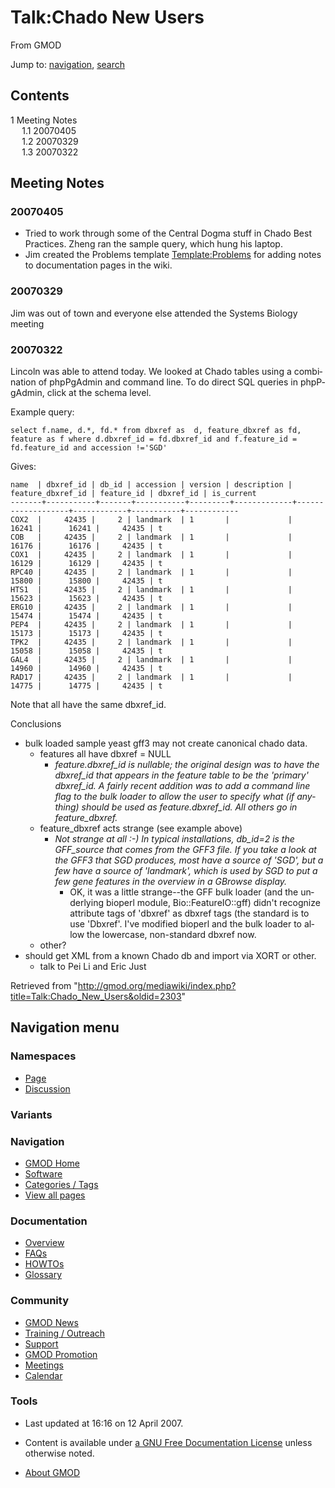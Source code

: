 <div id="mw-page-base" class="noprint">

</div>

<div id="mw-head-base" class="noprint">

</div>

<div id="content" class="mw-body" role="main">

<span id="top"></span>

<div id="mw-js-message" style="display:none;">

</div>



# <span dir="auto">Talk:Chado New Users</span>

<div id="bodyContent">

<div id="siteSub">

From GMOD

</div>

<div id="contentSub">

</div>

<div id="jump-to-nav" class="mw-jump">

Jump to: [navigation](#mw-navigation), [search](#p-search)

</div>

<div id="mw-content-text" class="mw-content-ltr" lang="en" dir="ltr">

<div id="toc" class="toc">

<div id="toctitle">

## Contents

</div>

- [<span class="tocnumber">1</span> <span class="toctext">Meeting
  Notes</span>](#Meeting_Notes)
  - [<span class="tocnumber">1.1</span>
    <span class="toctext">20070405</span>](#20070405)
  - [<span class="tocnumber">1.2</span>
    <span class="toctext">20070329</span>](#20070329)
  - [<span class="tocnumber">1.3</span>
    <span class="toctext">20070322</span>](#20070322)

</div>

## <span id="Meeting_Notes" class="mw-headline">Meeting Notes</span>

### <span id="20070405" class="mw-headline">20070405</span>

- Tried to work through some of the Central Dogma stuff in Chado Best
  Practices. Zheng ran the sample query, which hung his laptop.
- Jim created the Problems template
  [Template:Problems](Template:Problems "Template:Problems") for adding
  notes to documentation pages in the wiki.

### <span id="20070329" class="mw-headline">20070329</span>

Jim was out of town and everyone else attended the Systems Biology
meeting

### <span id="20070322" class="mw-headline">20070322</span>

Lincoln was able to attend today. We looked at Chado tables using a
combination of phpPgAdmin and command line. To do direct SQL queries in
phpPgAdmin, click at the schema level.

Example query:

    select f.name, d.*, fd.* from dbxref as  d, feature_dbxref as fd, feature as f where d.dbxref_id = fd.dbxref_id and f.feature_id = fd.feature_id and accession !='SGD'

Gives:

    name  | dbxref_id | db_id | accession | version | description | feature_dbxref_id | feature_id | dbxref_id | is_current 
    -------+-----------+-------+-----------+---------+-------------+-------------------+------------+-----------+------------
    COX2  |     42435 |     2 | landmark  | 1       |             |             16241 |      16241 |     42435 | t
    COB   |     42435 |     2 | landmark  | 1       |             |             16176 |      16176 |     42435 | t
    COX1  |     42435 |     2 | landmark  | 1       |             |             16129 |      16129 |     42435 | t
    RPC40 |     42435 |     2 | landmark  | 1       |             |             15800 |      15800 |     42435 | t
    HTS1  |     42435 |     2 | landmark  | 1       |             |             15623 |      15623 |     42435 | t
    ERG10 |     42435 |     2 | landmark  | 1       |             |             15474 |      15474 |     42435 | t
    PEP4  |     42435 |     2 | landmark  | 1       |             |             15173 |      15173 |     42435 | t
    TPK2  |     42435 |     2 | landmark  | 1       |             |             15058 |      15058 |     42435 | t
    GAL4  |     42435 |     2 | landmark  | 1       |             |             14960 |      14960 |     42435 | t
    RAD17 |     42435 |     2 | landmark  | 1       |             |             14775 |      14775 |     42435 | t

Note that all have the same dbxref_id.

  
Conclusions

- bulk loaded sample yeast gff3 may not create canonical chado data.
  - features all have dbxref = NULL
    - *feature.dbxref_id is nullable; the original design was to have
      the dbxref_id that appears in the feature table to be the
      'primary' dbxref_id. A fairly recent addition was to add a command
      line flag to the bulk loader to allow the user to specify what (if
      anything) should be used as feature.dbxref_id. All others go in
      feature_dbxref.*
  - feature_dbxref acts strange (see example above)
    - *Not strange at all :-) In typical installations, db_id=2 is the
      GFF_source that comes from the GFF3 file. If you take a look at
      the GFF3 that SGD produces, most have a source of 'SGD', but a few
      have a source of 'landmark', which is used by SGD to put a few
      gene features in the overview in a GBrowse display.*
      - OK, it was a little strange--the GFF bulk loader (and the
        underlying bioperl module, Bio::FeatureIO::gff) didn't recognize
        attribute tags of 'dbxref' as dbxref tags (the standard is to
        use 'Dbxref'. I've modified bioperl and the bulk loader to allow
        the lowercase, non-standard dbxref now.
  - other?
- should get XML from a known Chado db and import via XORT or other.
  - talk to Pei Li and Eric Just

</div>

<div class="printfooter">

Retrieved from
"<http://gmod.org/mediawiki/index.php?title=Talk:Chado_New_Users&oldid=2303>"

</div>

<div id="catlinks" class="catlinks catlinks-allhidden">

</div>

<div class="visualClear">

</div>

</div>

</div>

<div id="mw-navigation">

## Navigation menu

<div id="mw-head">



<div id="left-navigation">

<div id="p-namespaces" class="vectorTabs" role="navigation"
aria-labelledby="p-namespaces-label">

### Namespaces

- <span id="ca-nstab-main"><a href="Chado_New_Users" accesskey="c"
  title="View the content page [c]">Page</a></span>
- <span id="ca-talk"><a href="Talk:Chado_New_Users" accesskey="t"
  title="Discussion about the content page [t]">Discussion</a></span>

</div>

<div id="p-variants" class="vectorMenu emptyPortlet" role="navigation"
aria-labelledby="p-variants-label">

### 

### Variants[](#)

<div class="menu">

</div>

</div>

</div>

<div id="right-navigation">





</div>



</div>

</div>

</div>

<div id="mw-panel">

<div id="p-logo" role="banner">

<a href="Main_Page"
style="background-image: url(../images/GMOD-cogs.png);"
title="Visit the main page"></a>

</div>

<div id="p-Navigation" class="portal" role="navigation"
aria-labelledby="p-Navigation-label">

### Navigation

<div class="body">

- <span id="n-GMOD-Home">[GMOD Home](Main_Page)</span>
- <span id="n-Software">[Software](GMOD_Components)</span>
- <span id="n-Categories-.2F-Tags">[Categories /
  Tags](Categories)</span>
- <span id="n-View-all-pages">[View all pages](Special:AllPages)</span>

</div>

</div>

<div id="p-Documentation" class="portal" role="navigation"
aria-labelledby="p-Documentation-label">

### Documentation

<div class="body">

- <span id="n-Overview">[Overview](Overview)</span>
- <span id="n-FAQs">[FAQs](Category:FAQ)</span>
- <span id="n-HOWTOs">[HOWTOs](Category:HOWTO)</span>
- <span id="n-Glossary">[Glossary](Glossary)</span>

</div>

</div>

<div id="p-Community" class="portal" role="navigation"
aria-labelledby="p-Community-label">

### Community

<div class="body">

- <span id="n-GMOD-News">[GMOD News](GMOD_News)</span>
- <span id="n-Training-.2F-Outreach">[Training /
  Outreach](Training_and_Outreach)</span>
- <span id="n-Support">[Support](Support)</span>
- <span id="n-GMOD-Promotion">[GMOD Promotion](GMOD_Promotion)</span>
- <span id="n-Meetings">[Meetings](Meetings)</span>
- <span id="n-Calendar">[Calendar](Calendar)</span>

</div>

</div>

<div id="p-tb" class="portal" role="navigation"
aria-labelledby="p-tb-label">

### Tools

<div class="body">




</div>

</div>

</div>

</div>

<div id="footer" role="contentinfo">

- <span id="footer-info-lastmod">Last updated at 16:16 on 12 April
  2007.</span>
<!-- - <span id="footer-info-viewcount">8,833 page views.</span> -->
- <span id="footer-info-copyright">Content is available under
  <a href="http://www.gnu.org/licenses/fdl-1.3.html" class="external"
  rel="nofollow">a GNU Free Documentation License</a> unless otherwise
  noted.</span>

<!-- -->

- <span id="footer-places-about">[About
  GMOD](GMOD:About "GMOD:About")</span>

<!-- -->






</div>
